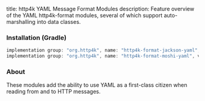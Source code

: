 title: http4k YAML Message Format Modules
description: Feature overview of the YAML http4k-format modules, several of which support auto-marshalling into data classes.

### Installation (Gradle)

```groovy
implementation group: "org.http4k", name: "http4k-format-jackson-yaml", version: "4.25.7.0"
implementation group: "org.http4k", name: "http4k-format-moshi-yaml", version: "4.25.7.0"
```

### About
These modules add the ability to use YAML as a first-class citizen when reading from and to HTTP messages. 

[http4k]: https://http4k.org
